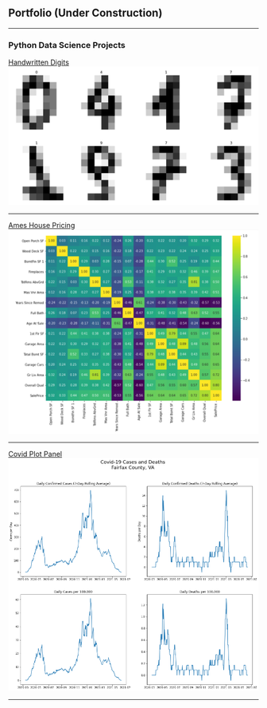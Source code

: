 ## Portfolio (Under Construction)

---

### Python Data Science Projects 

[Handwritten Digits](/projects/handwritten_digits_classifier)
<img src="images/handwritten_digits.png?raw=true"/>

---
[Ames House Pricing](/projects/covid_counties_fairfax.html)
<img src="images/ames_house_pricing.png?raw=true"/>

---
[Covid Plot Panel](/projects/covid_counties_fairfax.html)
<img src="images/output_8_0.png?raw=true"/>

---
